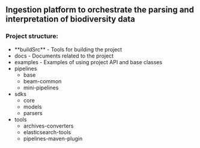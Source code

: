 <h2>Ingestion platform to orchestrate the parsing and interpretation of biodiversity data</h2>

<h3>Project structure:</h3>
<ul>
    <li>**buildSrc** - Tools for building the project</li>
    <li>docs - Documents related to the project</li>
    <li>examples - Examples of using project API and base classes</li>
    <li>pipelines
        <ul>
            <li>base</li>
            <li>beam-common</li>
            <li>mini-pipelines</li>
        </ul>
    </li>
    <li>sdks
        <ul>
            <li>core</li>
            <li>models</li>
            <li>parsers</li>
        </ul>
    </li>
    <li>tools
        <ul>
            <li>archives-converters</li>
            <li>elasticsearch-tools</li>
            <li>pipelines-maven-plugin</li>
        </ul>
    </li>
</ul>